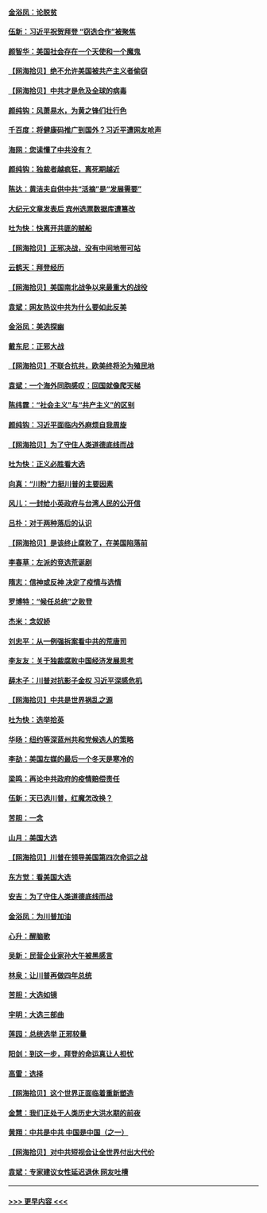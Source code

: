 #### [金浴凤：论脱贫](../pages/nsc993/n12576386.md?t=11261903) 
#### [伍新：习近平祝贺拜登 “窃选合作”被聚焦](../pages/nsc993/n12576358.md?t=11261903) 
#### [颜智华：美国社会存在一个天使和一个魔鬼](../pages/nsc993/n12574299.md?t=11261903) 
#### [【网海拾贝】绝不允许美国被共产主义者偷窃](../pages/nsc993/n12573396.md?t=11261903) 
#### [【网海拾贝】中共才是危及全球的病毒](../pages/nsc993/n12571204.md?t=11261903) 
#### [颜纯钩：风萧易水，为黄之锋们壮行色](../pages/nsc993/n12571487.md?t=11261903) 
#### [千百度：将健康码推广到国外？习近平遭网友呛声](../pages/nsc993/n12570808.md?t=11261903) 
#### [海网：您读懂了中共没有？](../pages/nsc993/n12570487.md?t=11261903) 
#### [颜纯钩：独裁者越疯狂，离死期越近](../pages/nsc993/n12569055.md?t=11261903) 
#### [陈达：黄洁夫自供中共“活摘”是“发展需要”](../pages/nsc993/n12568541.md?t=11261903) 
#### [大纪元文章发表后 宾州选票数据库遭篡改](../pages/nsc993/n12568105.md?t=11261903) 
#### [吐为快：快离开共匪的贼船](../pages/nsc993/n12568462.md?t=11261903) 
#### [【网海拾贝】正邪决战，没有中间地带可站](../pages/nsc993/n12568439.md?t=11261903) 
#### [云鹤天：拜登经历](../pages/nsc993/n12567294.md?t=11261903) 
#### [【网海拾贝】美国南北战争以来最重大的战役](../pages/nsc993/n12567247.md?t=11261903) 
#### [袁斌：网友热议中共为什么要如此反美](../pages/nsc993/n12567162.md?t=11261903) 
#### [金浴凤：美选探幽](../pages/nsc993/n12567147.md?t=11261903) 
#### [戴东尼：正邪大战](../pages/nsc993/n12567033.md?t=11261903) 
#### [【网海拾贝】不联合抗共，欧美终将沦为殖民地](../pages/nsc993/n12565068.md?t=11261903) 
#### [袁斌：一个海外同胞感叹：回国就像爬天梯](../pages/nsc993/n12564986.md?t=11261903) 
#### [陈纬霆：“社会主义”与“共产主义”的区别](../pages/nsc993/n12562417.md?t=11261903) 
#### [颜纯钩：习近平面临内外麻烦自我周旋](../pages/nsc993/n12563356.md?t=11261903) 
#### [【网海拾贝】为了守住人类道德底线而战](../pages/nsc993/n12562542.md?t=11261903) 
#### [吐为快：正义必胜看大选](../pages/nsc993/n12561967.md?t=11261903) 
#### [向真：“川粉”力挺川普的主要因素](../pages/nsc993/n12560774.md?t=11261903) 
#### [风儿：一封给小英政府与台湾人民的公开信](../pages/nsc993/n12560581.md?t=11261903) 
#### [吕朴：对于两种落后的认识](../pages/nsc993/n12560492.md?t=11261903) 
#### [【网海拾贝】是该终止腐败了，在美国陷落前](../pages/nsc993/n12559936.md?t=11261903) 
#### [李春草：左派的竞选荒诞剧](../pages/nsc993/n12558380.md?t=11261903) 
#### [隋志：信神或反神 决定了疫情与选情](../pages/nsc993/n12558255.md?t=11261903) 
#### [罗博特：“候任总统”之败登](../pages/nsc993/n12558189.md?t=11261903) 
#### [杰米：念奴娇](../pages/nsc993/n12558174.md?t=11261903) 
#### [刘忠平：从一例强拆案看中共的荒唐司](../pages/nsc993/n12558036.md?t=11261903) 
#### [李友友：关于独裁腐败中国经济发展思考](../pages/nsc993/n12558004.md?t=11261903) 
#### [薛木子：川普对抗影子金权 习近平深感危机](../pages/nsc993/n12557342.md?t=11261903) 
#### [【网海拾贝】中共是世界祸乱之源](../pages/nsc993/n12555353.md?t=11261903) 
#### [吐为快：选举拾英](../pages/nsc993/n12555041.md?t=11261903) 
#### [华旸：纽约等深蓝州共和党候选人的策略](../pages/nsc993/n12554309.md?t=11261903) 
#### [李劼：美国左媒的最后一个冬天是寒冷的](../pages/nsc993/n12552947.md?t=11261903) 
#### [梁鸣：再论中共政府的疫情赔偿责任](../pages/nsc993/n12553012.md?t=11261903) 
#### [伍新：天已选川普，红魔怎改换？](../pages/nsc993/n12552970.md?t=11261903) 
#### [苦胆：一念](../pages/nsc993/n12552957.md?t=11261903) 
#### [山月：美国大选](../pages/nsc993/n12552446.md?t=11261903) 
#### [【网海拾贝】川普在领导美国第四次命运之战](../pages/nsc993/n12551973.md?t=11261903) 
#### [东方觉：看美国大选](../pages/nsc993/n12551647.md?t=11261903) 
#### [安吉：为了守住人类道德底线而战](../pages/nsc993/n12551111.md?t=11261903) 
#### [金浴凤：为川普加油](../pages/nsc993/n12551085.md?t=11261903) 
#### [心升：醒脑歌](../pages/nsc993/n12550984.md?t=11261903) 
#### [吴新：民营企业家孙大午被黑感言](../pages/nsc993/n12550656.md?t=11261903) 
#### [林泉：让川普再做四年总统](../pages/nsc993/n12550640.md?t=11261903) 
#### [苦胆：大选如镜](../pages/nsc993/n12550630.md?t=11261903) 
#### [宇明：大选三部曲](../pages/nsc993/n12550603.md?t=11261903) 
#### [莲园：总统选举 正邪较量](../pages/nsc993/n12550594.md?t=11261903) 
#### [阳剑：到这一步，拜登的命运真让人担忧](../pages/nsc993/n12549093.md?t=11261903) 
#### [高雷：选择](../pages/nsc993/n12549087.md?t=11261903) 
#### [【网海拾贝】这个世界正面临着重新塑造](../pages/nsc993/n12548326.md?t=11261903) 
#### [金慧：我们正处于人类历史大洪水期的前夜](../pages/nsc993/n12547914.md?t=11261903) 
#### [黄翔：中共是中共 中国是中国（之一）](../pages/nsc993/n12547576.md?t=11261903) 
#### [【网海拾贝】对中共短视会让全世界付出大代价](../pages/nsc993/n12546043.md?t=11261903) 
#### [袁斌：专家建议女性延迟退休 网友吐槽](../pages/nsc993/n12545424.md?t=11261903) 

----
#### [ >>> 更早内容 <<< ](../indexes/nsc993-earlier.md)
